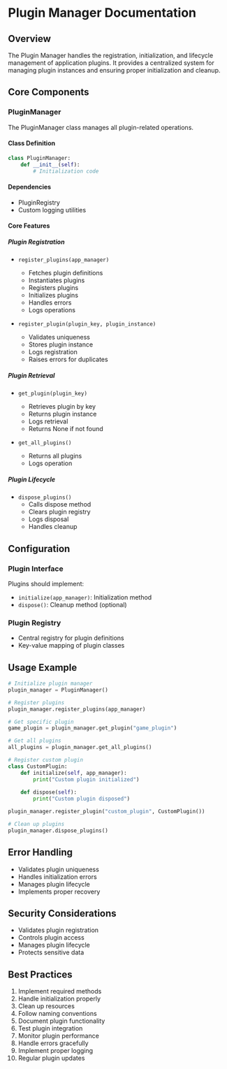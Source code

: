 # Plugin Manager Documentation

## Overview
The Plugin Manager handles the registration, initialization, and lifecycle management of application plugins. It provides a centralized system for managing plugin instances and ensuring proper initialization and cleanup.

## Core Components

### PluginManager
The PluginManager class manages all plugin-related operations.

#### Class Definition
```python
class PluginManager:
    def __init__(self):
        # Initialization code
```

#### Dependencies
- PluginRegistry
- Custom logging utilities

#### Core Features

##### Plugin Registration
- `register_plugins(app_manager)`
  - Fetches plugin definitions
  - Instantiates plugins
  - Registers plugins
  - Initializes plugins
  - Handles errors
  - Logs operations

- `register_plugin(plugin_key, plugin_instance)`
  - Validates uniqueness
  - Stores plugin instance
  - Logs registration
  - Raises errors for duplicates

##### Plugin Retrieval
- `get_plugin(plugin_key)`
  - Retrieves plugin by key
  - Returns plugin instance
  - Logs retrieval
  - Returns None if not found

- `get_all_plugins()`
  - Returns all plugins
  - Logs operation

##### Plugin Lifecycle
- `dispose_plugins()`
  - Calls dispose method
  - Clears plugin registry
  - Logs disposal
  - Handles cleanup

## Configuration

### Plugin Interface
Plugins should implement:
- `initialize(app_manager)`: Initialization method
- `dispose()`: Cleanup method (optional)

### Plugin Registry
- Central registry for plugin definitions
- Key-value mapping of plugin classes

## Usage Example
```python
# Initialize plugin manager
plugin_manager = PluginManager()

# Register plugins
plugin_manager.register_plugins(app_manager)

# Get specific plugin
game_plugin = plugin_manager.get_plugin("game_plugin")

# Get all plugins
all_plugins = plugin_manager.get_all_plugins()

# Register custom plugin
class CustomPlugin:
    def initialize(self, app_manager):
        print("Custom plugin initialized")
    
    def dispose(self):
        print("Custom plugin disposed")

plugin_manager.register_plugin("custom_plugin", CustomPlugin())

# Clean up plugins
plugin_manager.dispose_plugins()
```

## Error Handling
- Validates plugin uniqueness
- Handles initialization errors
- Manages plugin lifecycle
- Implements proper recovery

## Security Considerations
- Validates plugin registration
- Controls plugin access
- Manages plugin lifecycle
- Protects sensitive data

## Best Practices
1. Implement required methods
2. Handle initialization properly
3. Clean up resources
4. Follow naming conventions
5. Document plugin functionality
6. Test plugin integration
7. Monitor plugin performance
8. Handle errors gracefully
9. Implement proper logging
10. Regular plugin updates 